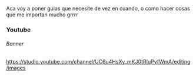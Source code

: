 Aca voy a poner guias que necesite de vez en cuando, o como hacer cosas que me importan mucho grrrr

### Youtube 
###### Banner
https://studio.youtube.com/channel/UC6u4HsXy_mKJ0tRIuPyfWmA/editing/images